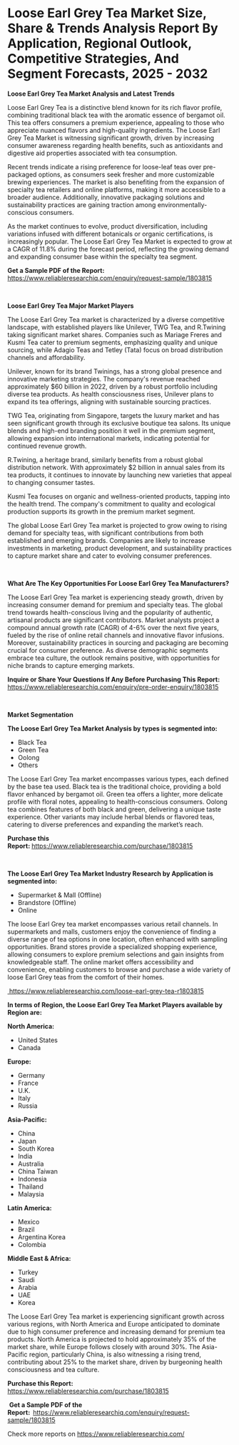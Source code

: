 <p><h1>Loose Earl Grey Tea Market Size, Share & Trends Analysis Report By Application, Regional Outlook, Competitive Strategies, And Segment Forecasts, 2025 - 2032</h1></p><p><strong>Loose Earl Grey Tea Market Analysis and Latest Trends</strong></p>
<p><p>Loose Earl Grey Tea is a distinctive blend known for its rich flavor profile, combining traditional black tea with the aromatic essence of bergamot oil. This tea offers consumers a premium experience, appealing to those who appreciate nuanced flavors and high-quality ingredients. The Loose Earl Grey Tea Market is witnessing significant growth, driven by increasing consumer awareness regarding health benefits, such as antioxidants and digestive aid properties associated with tea consumption.</p><p>Recent trends indicate a rising preference for loose-leaf teas over pre-packaged options, as consumers seek fresher and more customizable brewing experiences. The market is also benefiting from the expansion of specialty tea retailers and online platforms, making it more accessible to a broader audience. Additionally, innovative packaging solutions and sustainability practices are gaining traction among environmentally-conscious consumers.</p><p>As the market continues to evolve, product diversification, including variations infused with different botanicals or organic certifications, is increasingly popular. The Loose Earl Grey Tea Market is expected to grow at a CAGR of 11.8% during the forecast period, reflecting the growing demand and expanding consumer base within the specialty tea segment.</p></p>
<p><strong>Get a Sample PDF of the Report:&nbsp;</strong> <a href="https://www.reliableresearchiq.com/enquiry/request-sample/1803815?utm_campaign=3123&utm_medium=2&utm_source=Github&utm_content=ia&utm_term=07042025&utm_id=loose-earl-grey-tea">https://www.reliableresearchiq.com/enquiry/request-sample/1803815</a></p>
<p>&nbsp;</p>
<p><strong>Loose Earl Grey Tea Major Market Players</strong></p>
<p><p>The Loose Earl Grey Tea market is characterized by a diverse competitive landscape, with established players like Unilever, TWG Tea, and R.Twining taking significant market shares. Companies such as Mariage Freres and Kusmi Tea cater to premium segments, emphasizing quality and unique sourcing, while Adagio Teas and Tetley (Tata) focus on broad distribution channels and affordability.</p><p>Unilever, known for its brand Twinings, has a strong global presence and innovative marketing strategies. The company's revenue reached approximately $60 billion in 2022, driven by a robust portfolio including diverse tea products. As health consciousness rises, Unilever plans to expand its tea offerings, aligning with sustainable sourcing practices.</p><p>TWG Tea, originating from Singapore, targets the luxury market and has seen significant growth through its exclusive boutique tea salons. Its unique blends and high-end branding position it well in the premium segment, allowing expansion into international markets, indicating potential for continued revenue growth.</p><p>R.Twining, a heritage brand, similarly benefits from a robust global distribution network. With approximately $2 billion in annual sales from its tea products, it continues to innovate by launching new varieties that appeal to changing consumer tastes.</p><p>Kusmi Tea focuses on organic and wellness-oriented products, tapping into the health trend. The company's commitment to quality and ecological production supports its growth in the premium market segment.</p><p>The global Loose Earl Grey Tea market is projected to grow owing to rising demand for specialty teas, with significant contributions from both established and emerging brands. Companies are likely to increase investments in marketing, product development, and sustainability practices to capture market share and cater to evolving consumer preferences.</p></p>
<p>&nbsp;</p>
<p><strong>What Are The Key Opportunities For Loose Earl Grey Tea Manufacturers?</strong></p>
<p><p>The Loose Earl Grey Tea market is experiencing steady growth, driven by increasing consumer demand for premium and specialty teas. The global trend towards health-conscious living and the popularity of authentic, artisanal products are significant contributors. Market analysts project a compound annual growth rate (CAGR) of 4-6% over the next five years, fueled by the rise of online retail channels and innovative flavor infusions. Moreover, sustainability practices in sourcing and packaging are becoming crucial for consumer preference. As diverse demographic segments embrace tea culture, the outlook remains positive, with opportunities for niche brands to capture emerging markets.</p></p>
<p><strong>Inquire or Share Your Questions If Any Before Purchasing This Report:</strong> <a href="https://www.reliableresearchiq.com/enquiry/pre-order-enquiry/1803815?utm_campaign=3123&utm_medium=2&utm_source=Github&utm_content=ia&utm_term=07042025&utm_id=loose-earl-grey-tea">https://www.reliableresearchiq.com/enquiry/pre-order-enquiry/1803815</a></p>
<p>&nbsp;</p>
<p><strong>Market Segmentation</strong></p>
<p><strong>The Loose Earl Grey Tea Market Analysis by types is segmented into:</strong></p>
<p><ul><li>Black Tea</li><li>Green Tea</li><li>Oolong</li><li>Others</li></ul></p>
<p><p>The Loose Earl Grey Tea market encompasses various types, each defined by the base tea used. Black tea is the traditional choice, providing a bold flavor enhanced by bergamot oil. Green tea offers a lighter, more delicate profile with floral notes, appealing to health-conscious consumers. Oolong tea combines features of both black and green, delivering a unique taste experience. Other variants may include herbal blends or flavored teas, catering to diverse preferences and expanding the market’s reach.</p></p>
<p><strong>Purchase this Report:&nbsp;</strong><a href="https://www.reliableresearchiq.com/purchase/1803815?utm_campaign=3123&utm_medium=2&utm_source=Github&utm_content=ia&utm_term=07042025&utm_id=loose-earl-grey-tea">https://www.reliableresearchiq.com/purchase/1803815</a></p>
<p>&nbsp;</p>
<p><strong>The Loose Earl Grey Tea Market Industry Research by Application is segmented into:</strong></p>
<p><ul><li>Supermarket & Mall (Offline)</li><li>Brandstore (Offline)</li><li>Online</li></ul></p>
<p><p>The loose Earl Grey tea market encompasses various retail channels. In supermarkets and malls, customers enjoy the convenience of finding a diverse range of tea options in one location, often enhanced with sampling opportunities. Brand stores provide a specialized shopping experience, allowing consumers to explore premium selections and gain insights from knowledgeable staff. The online market offers accessibility and convenience, enabling customers to browse and purchase a wide variety of loose Earl Grey teas from the comfort of their homes.</p></p>
<p><a href="https://www.reliableresearchiq.com/loose-earl-grey-tea-r1803815?utm_campaign=3123&utm_medium=2&utm_source=Github&utm_content=ia&utm_term=07042025&utm_id=loose-earl-grey-tea">&nbsp;https://www.reliableresearchiq.com/loose-earl-grey-tea-r1803815</a></p>
<p><strong>In terms of Region, the Loose Earl Grey Tea Market Players available by Region are:</strong></p>
<p>
    <p> <strong> North America: </strong>
        <ul>
            <li>United States</li>
            <li>Canada</li>
        </ul>
        </p> 
    <p> <strong> Europe: </strong>
        <ul>
            <li>Germany</li>
            <li>France</li>
            <li>U.K.</li>
            <li>Italy</li>
            <li>Russia</li>
        </ul>
        </p> 
    <p> <strong> Asia-Pacific: </strong>
        <ul>
            <li>China</li>
            <li>Japan</li>
            <li>South Korea</li>
            <li>India</li>
            <li>Australia</li>
            <li>China Taiwan</li>
            <li>Indonesia</li>
            <li>Thailand</li>
            <li>Malaysia</li>
        </ul>
        </p> 
    <p> <strong> Latin America: </strong>
        <ul>
            <li>Mexico</li>
            <li>Brazil</li>
            <li>Argentina Korea</li>
            <li>Colombia</li>
        </ul>
        </p> 
    <p> <strong> Middle East & Africa: </strong>
        <ul>
            <li>Turkey</li>
            <li>Saudi</li>
            <li>Arabia</li>
            <li>UAE</li>
            <li>Korea</li>
        </ul>
    </p>
    </p>
<p><p>The Loose Earl Grey Tea market is experiencing significant growth across various regions, with North America and Europe anticipated to dominate due to high consumer preference and increasing demand for premium tea products. North America is projected to hold approximately 35% of the market share, while Europe follows closely with around 30%. The Asia-Pacific region, particularly China, is also witnessing a rising trend, contributing about 25% to the market share, driven by burgeoning health consciousness and tea culture.</p></p>
<p><strong>Purchase this Report: </strong><a href="https://www.reliableresearchiq.com/purchase/1803815?utm_campaign=3123&utm_medium=2&utm_source=Github&utm_content=ia&utm_term=07042025&utm_id=loose-earl-grey-tea">https://www.reliableresearchiq.com/purchase/1803815</a></p>
<p>&nbsp;<strong>Get a Sample PDF of the Report:&nbsp;&nbsp;</strong><a href="https://www.reliableresearchiq.com/enquiry/request-sample/1803815?utm_campaign=3123&utm_medium=2&utm_source=Github&utm_content=ia&utm_term=07042025&utm_id=loose-earl-grey-tea">https://www.reliableresearchiq.com/enquiry/request-sample/1803815</a></p>
<p><strong></strong></p>
<p>Check more reports on <a href="https://www.reliableresearchiq.com/?utm_campaign=3123&utm_medium=2&utm_source=Github&utm_content=ia&utm_term=07042025&utm_id=loose-earl-grey-tea">https://www.reliableresearchiq.com/</a></p>
